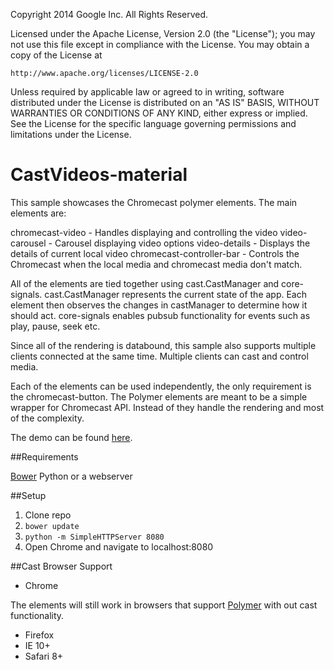 Copyright 2014 Google Inc. All Rights Reserved.

Licensed under the Apache License, Version 2.0 (the "License");
you may not use this file except in compliance with the License.
You may obtain a copy of the License at

    http://www.apache.org/licenses/LICENSE-2.0

Unless required by applicable law or agreed to in writing, software
distributed under the License is distributed on an "AS IS" BASIS,
WITHOUT WARRANTIES OR CONDITIONS OF ANY KIND, either express or implied.
See the License for the specific language governing permissions and
limitations under the License.

# CastVideos-material
This sample showcases the Chromecast polymer elements.  The main elements are:

chromecast-video - Handles displaying and controlling the video
video-carousel - Carousel displaying video options
video-details - Displays the details of current local video
chromecast-controller-bar - Controls the Chromecast when the local media and chromecast media
don't match.

All of the elements are tied together using cast.CastManager and core-signals.  cast.CastManager
represents the current state of the app.  Each element then observes the changes in castManager to
determine how it should act.  core-signals enables pubsub functionality for events such as play,
pause, seek etc.

Since all of the rendering is databound, this sample also supports multiple clients connected at
the same time.  Multiple clients can cast and control media.

Each of the elements can be used independently, the only requirement is the chromecast-button.
The Polymer elements are meant to be a simple wrapper for Chromecast API.  Instead of  they handle
the rendering
and most of the complexity.

The demo can be found [here](http://pengying.github.io/CastVideos-material/).

##Requirements

[Bower](http://bower.io/)
Python or a webserver

##Setup

1. Clone repo
2. `bower update`
3. `python -m SimpleHTTPServer 8080`
4. Open Chrome and navigate to localhost:8080

##Cast Browser Support
* Chrome

The elements will still work in browsers that support [Polymer](https://www.polymer-project.org/0.5/resources/compatibility.html) with out cast functionality.
* Firefox
* IE 10+
* Safari 8+
